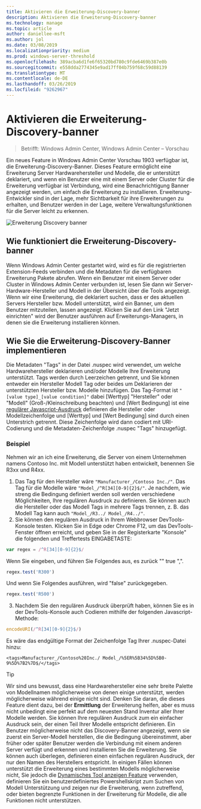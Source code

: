 ```yaml
---
title: Aktivieren die Erweiterung-Discovery-banner
description: Aktivieren die Erweiterung-Discovery-banner
ms.technology: manage
ms.topic: article
author: daniellee-msft
ms.author: jol
ms.date: 03/08/2019
ms.localizationpriority: medium
ms.prod: windows-server-threshold
ms.openlocfilehash: 389acba6d1fe6f65320bd780c9fde6469b387e0b
ms.sourcegitcommit: e558dda2774345e9ad17ff04b759f68c59d88139
ms.translationtype: MT
ms.contentlocale: de-DE
ms.lasthandoff: 03/26/2019
ms.locfileid: "9262967"
---
```

# Aktivieren die Erweiterung-Discovery-banner #

>Betrifft: Windows Admin Center, Windows Admin Center – Vorschau

Ein neues Feature in Windows Admin Center Vorschau 1903 verfügbar ist, die Erweiterung-Discovery-Banner. Dieses Feature ermöglicht eine Erweiterung Server Hardwarehersteller und Modelle, die er unterstützt deklariert, und wenn ein Benutzer eine mit einem Server oder Cluster für die Erweiterung verfügbar ist Verbindung, wird eine Benachrichtigung Banner angezeigt werden, um einfach die Erweiterung zu installieren. Erweiterung-Entwickler sind in der Lage, mehr Sichtbarkeit für ihre Erweiterungen zu erhalten, und Benutzer werden in der Lage, weitere Verwaltungsfunktionen für die Server leicht zu erkennen.

![Erweiterung Discovery banner](../../media/extend-guides-extension-discovery-banner/extension-discovery-banner.png)

## Wie funktioniert die Erweiterung-Discovery-banner ##

Wenn Windows Admin Center gestartet wird, wird es für die registrierten Extension-Feeds verbinden und die Metadaten für die verfügbaren Erweiterung Pakete abrufen. Wenn ein Benutzer mit einem Server oder Cluster in Windows Admin Center verbunden ist, lesen Sie dann wir Server-Hardware-Hersteller und Modell in der Übersicht über die Tools angezeigt. Wenn wir eine Erweiterung, die deklariert suchen, dass er des aktuellen Servers Hersteller bzw. Modell unterstützt, wird ein Banner, um dem Benutzer mitzuteilen, lassen angezeigt. Klicken Sie auf den Link "Jetzt einrichten" wird der Benutzer ausführen auf Erweiterungs-Managers, in denen sie die Erweiterung installieren können.

## Wie Sie die Erweiterung-Discovery-Banner implementieren ##

Die Metadaten "Tags" in der Datei .nuspec wird verwendet, um welche Hardwarehersteller deklarieren und/oder Modelle Ihre Erweiterung unterstützt. Tags werden durch Leerzeichen getrennt, und Sie können entweder ein Hersteller Modell Tag oder beides um Deklarieren der unterstützten Hersteller bzw. Modelle hinzufügen. Das Tag-Format ist ``"[value type]_[value condition]"`` dabei [Werttyp] "Hersteller" oder "Modell" (Groß-/Kleinschreibung beachten) und [Wert Bedingung] ist eine [regulärer Javascript-Ausdruck](https://developer.mozilla.org/en-US/docs/Web/JavaScript/Guide/Regular_Expressions) definieren die Hersteller oder Modellzeichenfolge und [Werttyp] und [Wert Bedingung] sind durch einen Unterstrich getrennt. Diese Zeichenfolge wird dann codiert mit URI-Codierung und die Metadaten-Zeichenfolge .nuspec "Tags" hinzugefügt.

### Beispiel ###

Nehmen wir an ich eine Erweiterung, die Server von einem Unternehmen namens Contoso Inc. mit Modell unterstützt haben entwickelt, benennen Sie R3xx und R4xx.

1. Das Tag für den Hersteller wäre ``"Manufacturer_/Contoso Inc./"``. Das Tag für die Modelle wäre ``"Model_/^R[34][0-9]{2}$/"``. Je nachdem, wie streng die Bedingung definiert werden soll werden verschiedene Möglichkeiten, Ihre regulären Ausdruck zu definieren. Sie können auch die Hersteller oder das Modell Tags in mehrere Tags trennen, z. B. das Modell Tag kann auch ``"Model_/R3../ Model_/R4../"``.
2. Sie können den regulären Ausdruck in Ihrem Webbrowser DevTools-Konsole testen. Klicken Sie in Edge oder Chrome F12, um das DevTools-Fenster öffnen erreicht, und geben Sie in der Registerkarte "Konsole" die folgenden und Treffertests EINGABETASTE:

```javascript
var regex = /^R[34][0-9]{2}$/
```

Wenn Sie eingeben, und führen Sie Folgendes aus, es zurück "" true ",".

```javascript
regex.test('R300')
```

Und wenn Sie Folgendes ausführen, wird "false" zurückgegeben.

```javascript
regex.test('R500')
```

3. Nachdem Sie den regulären Ausdruck überprüft haben, können Sie es in der DevTools-Konsole auch Codieren mithilfe der folgenden Javascript-Methode:

```javascript
encodeURI(/^R[34][0-9]{2}$/)
```

Es wäre das endgültige Format der Zeichenfolge Tag Ihrer .nuspec-Datei hinzu:

```
<tags>Manufacturer_/Contoso%20Inc./ Model_/%5ER%5B34%5D%5B0-9%5D%7B2%7D$/</tags>
```

> [!Tip]
> Wir sind uns bewusst, dass eine Hardwarehersteller eine sehr breite Palette von Modellnamen möglicherweise von denen einige unterstützt, werden möglicherweise während einige nicht sind. Denken Sie daran, die dieses Feature dient dazu, bei der **Ermittlung** der Erweiterung helfen, aber es muss nicht unbedingt eine perfekt auf dem neuesten Stand Inventur aller Ihrer Modelle werden. Sie können Ihre regulären Ausdruck zum ein einfacher Ausdruck sein, der einen Teil Ihrer Modelle entspricht definieren. Ein Benutzer möglicherweise nicht das Discovery-Banner angezeigt, wenn sie zuerst ein Server-Modell herstellen, die die Bedingung übereinstimmt, aber früher oder später Benutzer werden die Verbindung mit einem anderen Server verfügt und erkennen und installieren Sie die Erweiterung. Sie können auch überlegen, definieren einen einfachen regulären Ausdruck, der nur den Namen des Herstellers entspricht. In einigen Fällen können unterstützt die Erweiterung eines bestimmten Modells möglicherweise nicht, Sie jedoch die [Dynamisches Tool anzeigen Feature](./dynamic-tool-display.md) verwenden, definieren Sie ein benutzerdefiniertes Powershellskript zum Suchen von Modell Unterstützung und zeigen nur die Erweiterung, wenn zutreffend, oder bieten begrenzte Funktionen in der Erweiterung für Modelle, die alle Funktionen nicht unterstützen.